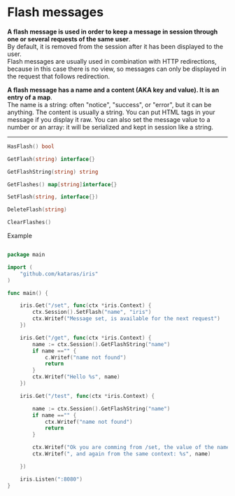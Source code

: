 # Flash messages

**A flash message is used in order to keep a message in session through one or several requests of the same user**.   
By default, it is removed from the session after it has been displayed to the user.   
Flash messages are usually used in combination with HTTP redirections, because in this case there is no view, so messages can only be displayed in the request that follows redirection.

**A flash message has a name and a content (AKA key and value). It is an entry of a map**.   
The name is a string: often "notice", "success", or "error", but it can be anything. The content is usually a string. You can put HTML tags in your message if you display it raw. You can also set the message value to a number or an array: it will be serialized and kept in session like a string.

----


```go
HasFlash() bool

GetFlash(string) interface{}

GetFlashString(string) string

GetFlashes() map[string]interface{}

SetFlash(string, interface{})

DeleteFlash(string)

ClearFlashes()

```

Example

```go

package main

import (
	"github.com/kataras/iris"
)

func main() {

	iris.Get("/set", func(ctx *iris.Context) {
		ctx.Session().SetFlash("name", "iris")
		ctx.Writef("Message set, is available for the next request")
	})

	iris.Get("/get", func(ctx *iris.Context) {
		name := ctx.Session().GetFlashString("name")
		if name =="" {
			c.Writef("name not found")
			return
		}
		ctx.Writef("Hello %s", name)
	})

	iris.Get("/test", func(ctx *iris.Context) {

		name := ctx.Session().GetFlashString("name")
		if name =="" {
			ctx.Writef("name not found")
			return
		}

		ctx.Writef("Ok you are comming from /set, the value of the name is %s", name)
		ctx.Writef(", and again from the same context: %s", name)

	})

	iris.Listen(":8080")
}


```
